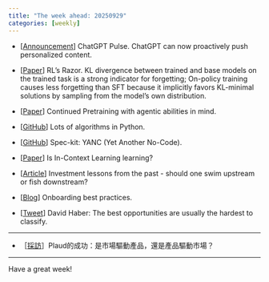 ```yaml
---
title: "The week ahead: 20250929"
categories: [weekly]
---
```


- [[Announcement](https://openai.com/index/introducing-chatgpt-pulse/)] ChatGPT
  Pulse. ChatGPT can now proactively push personalized content.

- [[Paper](https://arxiv.org/abs/2509.04259)] RL’s Razor. KL divergence between
  trained and base models on the trained task is a strong indicator for
  forgetting; On-policy training causes less forgetting than SFT because it
  implicitly favors KL-minimal solutions by sampling from the model’s own
  distribution.

- [[Paper](https://arxiv.org/abs/2509.13310)] Continued Pretraining with agentic
  abilities in mind.

- [[GitHub](https://github.com/TheAlgorithms/Python)] Lots of algorithms in
  Python.

- [[GitHub](https://github.com/github/spec-kit)] Spec-kit: YANC (Yet Another
  No-Code).

- [[Paper](https://arxiv.org/abs/2509.10414)] Is In-Context Learning learning?

- [[Article](https://joincolossus.com/article/ai-will-not-make-you-rich/)]
  Investment lessons from the past - should one swim upstream or fish
  downstream?

- [[Blog](https://ludwigabap.bearblog.dev/on-becoming-competitive-when-joining-a-new-company/)]
  Onboarding best practices.

- [[Tweet](https://x.com/dhaber/status/1969805004363206859)] David Haber: The
  best opportunities are usually the hardest to classify.

---

- ［[採訪](https://zhuanlan.zhihu.com/p/1954481644753892955)］Plaud的成功：是市場驅動產品，還是產品驅動市場？

---

Have a great week!
